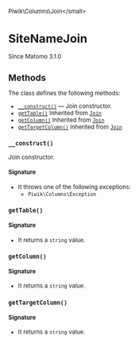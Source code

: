 <small>Piwik\Columns\Join\</small>

SiteNameJoin
============

Since Matomo 3.1.0

Methods
-------

The class defines the following methods:

- [`__construct()`](#__construct) &mdash; Join constructor.
- [`getTable()`](#gettable) Inherited from [`Join`](../../../Piwik/Columns/Join.md)
- [`getColumn()`](#getcolumn) Inherited from [`Join`](../../../Piwik/Columns/Join.md)
- [`getTargetColumn()`](#gettargetcolumn) Inherited from [`Join`](../../../Piwik/Columns/Join.md)

<a name="__construct" id="__construct"></a>
<a name="__construct" id="__construct"></a>
### `__construct()`

Join constructor.

#### Signature

- It throws one of the following exceptions:
    - `Piwik\Columns\Exception`

<a name="gettable" id="gettable"></a>
<a name="getTable" id="getTable"></a>
### `getTable()`

#### Signature

- It returns a `string` value.

<a name="getcolumn" id="getcolumn"></a>
<a name="getColumn" id="getColumn"></a>
### `getColumn()`

#### Signature

- It returns a `string` value.

<a name="gettargetcolumn" id="gettargetcolumn"></a>
<a name="getTargetColumn" id="getTargetColumn"></a>
### `getTargetColumn()`

#### Signature

- It returns a `string` value.

